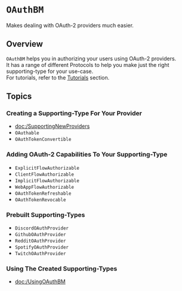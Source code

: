 # ``OAuthBM``

Makes dealing with OAuth-2 providers much easier.

## Overview

``OAuthBM`` helps you in authorizing your users using OAuth-2 providers.   
It has a range of different Protocols to help you make just the right supporting-type for your use-case.   
For tutorials, refer to the [Tutorials](https://oauthbm.mahdibm.com/tutorials/oauthbm) section.

## Topics

### Creating a Supporting-Type For Your Provider

- <doc:/SupportingNewProviders>
- ``OAuthable``
- ``OAuthTokenConvertible``

### Adding OAuth-2 Capabilities To Your Supporting-Type

- ``ExplicitFlowAuthorizable``
- ``ClientFlowAuthorizable``
- ``ImplicitFlowAuthorizable``
- ``WebAppFlowAuthorizable``
- ``OAuthTokenRefreshable``
- ``OAuthTokenRevocable``

### Prebuilt Supporting-Types

- ``DiscordOAuthProvider``
- ``GithubOAuthProvider``
- ``RedditOAuthProvider``
- ``SpotifyOAuthProvider``
- ``TwitchOAuthProvider``

### Using The Created Supporting-Types

- <doc:/UsingOAuthBM>
